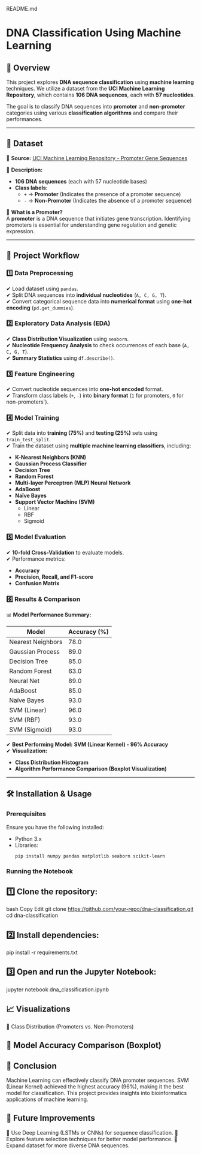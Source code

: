 README.md
# **DNA Classification Using Machine Learning**

## 📌 Overview

This project explores **DNA sequence classification** using **machine learning** techniques. We utilize a dataset from the **UCI Machine Learning Repository**, which contains **106 DNA sequences**, each with **57 nucleotides**.

The goal is to classify DNA sequences into **promoter** and **non-promoter** categories using various **classification algorithms** and compare their performances.

---

## 📂 Dataset

📌 **Source:** [UCI Machine Learning Repository - Promoter Gene Sequences](https://archive.ics.uci.edu/ml/machine-learning-databases/molecular-biology/promoter-gene-sequences/promoters.data)

📌 **Description:**
- **106 DNA sequences** (each with 57 nucleotide bases)
- **Class labels**:  
  - `+` → **Promoter** (Indicates the presence of a promoter sequence)  
  - `-` → **Non-Promoter** (Indicates the absence of a promoter sequence)  

📌 **What is a Promoter?**  
A **promoter** is a DNA sequence that initiates gene transcription. Identifying promoters is essential for understanding gene regulation and genetic expression.

---

## 🔬 Project Workflow

### **1️⃣ Data Preprocessing**
✔ Load dataset using `pandas`.  
✔ Split DNA sequences into **individual nucleotides** (`A, C, G, T`).  
✔ Convert categorical sequence data into **numerical format** using **one-hot encoding** (`pd.get_dummies`).  

### **2️⃣ Exploratory Data Analysis (EDA)**
✔ **Class Distribution Visualization** using `seaborn`.  
✔ **Nucleotide Frequency Analysis** to check occurrences of each base (`A, C, G, T`).  
✔ **Summary Statistics** using `df.describe()`.  

### **3️⃣ Feature Engineering**
✔ Convert nucleotide sequences into **one-hot encoded** format.  
✔ Transform class labels (`+`, `-`) into **binary format** (`1` for promoters, `0` for non-promoters`).  

### **4️⃣ Model Training**
✔ Split data into **training (75%)** and **testing (25%)** sets using `train_test_split`.  
✔ Train the dataset using **multiple machine learning classifiers**, including:
   - **K-Nearest Neighbors (KNN)**
   - **Gaussian Process Classifier**
   - **Decision Tree**
   - **Random Forest**
   - **Multi-layer Perceptron (MLP) Neural Network**
   - **AdaBoost**
   - **Naïve Bayes**
   - **Support Vector Machine (SVM)**
     - Linear
     - RBF
     - Sigmoid

### **5️⃣ Model Evaluation**
✔ **10-fold Cross-Validation** to evaluate models.  
✔ Performance metrics:
   - **Accuracy**
   - **Precision, Recall, and F1-score**
   - **Confusion Matrix**

### **6️⃣ Results & Comparison**

📊 **Model Performance Summary:**

| Model | Accuracy (%) |
|--------|--------------|
| Nearest Neighbors | 78.0 |
| Gaussian Process | 89.0 |
| Decision Tree | 85.0 |
| Random Forest | 63.0 |
| Neural Net | 89.0 |
| AdaBoost | 85.0 |
| Naïve Bayes | 93.0 |
| SVM (Linear) | 96.0 |
| SVM (RBF) | 93.0 |
| SVM (Sigmoid) | 93.0 |

✔ **Best Performing Model:** **SVM (Linear Kernel) - 96% Accuracy**  
✔ **Visualization:**  
   - **Class Distribution Histogram**
   - **Algorithm Performance Comparison (Boxplot Visualization)**

---

## 🛠 Installation & Usage

### **Prerequisites**
Ensure you have the following installed:

- Python 3.x
- Libraries:
  ```bash
  pip install numpy pandas matplotlib seaborn scikit-learn

### Running the Notebook
## 1️⃣ Clone the repository:

bash
Copy
Edit
git clone https://github.com/your-repo/dna-classification.git
cd dna-classification
## 2️⃣ Install dependencies:

pip install -r requirements.txt
## 3️⃣ Open and run the Jupyter Notebook:

jupyter notebook dna_classification.ipynb

## 📈 Visualizations
📌 Class Distribution (Promoters vs. Non-Promoters)

## 📌 Model Accuracy Comparison (Boxplot)

## 🎯 Conclusion
Machine Learning can effectively classify DNA promoter sequences.
SVM (Linear Kernel) achieved the highest accuracy (96%), making it the best model for classification.
This project provides insights into bioinformatics applications of machine learning.

## 🚀 Future Improvements
🔹 Use Deep Learning (LSTMs or CNNs) for sequence classification.
🔹 Explore feature selection techniques for better model performance.
🔹 Expand dataset for more diverse DNA sequences.


